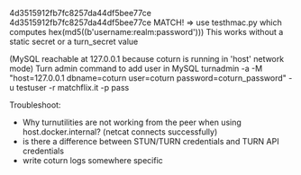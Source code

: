 4d3515912fb7fc8257da44df5bee77ce
4d3515912fb7fc8257da44df5bee77ce MATCH!  => use testhmac.py which computes hex(md5((b'username:realm:password'))) 
This works without a static secret or a turn_secret value

(MySQL reachable at 127.0.0.1 because coturn is running in 'host' network mode)
Turn admin command to add user in MySQL
turnadmin -a -M "host=127.0.0.1 dbname=coturn user=coturn password=coturn_password" -u testuser -r matchflix.it -p pass



Troubleshoot:
- Why turnutilities are not working from the peer when using host.docker.internal? (netcat connects successfully)
- is there a difference between STUN/TURN credentials and TURN API credentials
- write coturn logs somewhere specific
